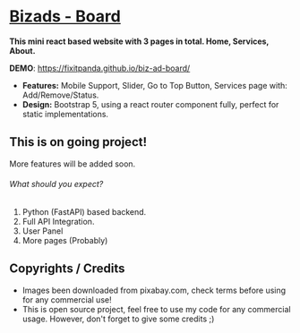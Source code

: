 # [Bizads - Board](https://github.com/Fixitpanda/biz-ad-board)

**This mini react based website with 3 pages in total. Home,  Services, About.**

**DEMO**: https://fixitpanda.github.io/biz-ad-board/

* **Features:** Mobile Support, Slider, Go to Top Button, Services page with: Add/Remove/Status.
* **Design:** Bootstrap 5, using a react router component fully, perfect for static implementations.

## This is on going project!

More features will be added soon.

###### What should you expect?

1. Python (FastAPI) based backend.
2. Full API Integration.
3. User Panel
4. More pages (Probably)

## Copyrights / Credits

* Images been downloaded from pixabay.com, check terms before using for any commercial use!
* This is open source project, feel free to use my code for any commercial usage. However, don't forget to give some credits ;)
